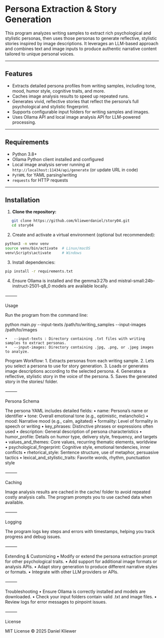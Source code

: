 
# Persona Extraction & Story Generation

This program analyzes writing samples to extract rich psychological and stylistic personas, then uses those personas to generate reflective, stylistic stories inspired by image descriptions. It leverages an LLM-based approach and combines text and image inputs to produce authentic narrative content tailored to unique personal voices.

---

## Features

- Extracts detailed persona profiles from writing samples, including tone, mood, humor style, cognitive traits, and more.
- Caches image analysis results to speed up repeated runs.
- Generates vivid, reflective stories that reflect the persona’s full psychological and stylistic fingerprint.
- Supports configurable input folders for writing samples and images.
- Uses Ollama API and local image analysis API for LLM-powered processing.

---

## Requirements

- Python 3.8+
- Ollama Python client installed and configured
- Local image analysis server running at `http://localhost:11434/api/generate` (or update URL in code)
- `PyYAML` for YAML parsing/writing
- `requests` for HTTP requests

---

## Installation

1. **Clone the repository:**
```bash
   git clone https://github.com/kliewerdaniel/story04.git
   cd story04
```

2.	Create and activate a virtual environment (optional but recommended):
```bash
python3 -m venv venv
source venv/bin/activate  # Linux/macOS
venv\Scripts\activate     # Windows
```

3.	Install dependencies:
```bash
pip install -r requirements.txt
```

4.	Ensure Ollama is installed and the gemma3:27b and mistral-small:24b-instruct-2501-q8_0 models are available locally.

⸻

Usage

Run the program from the command line:

python main.py --input-texts /path/to/writing_samples --input-images /path/to/images

	•	--input-texts : Directory containing .txt files with writing samples to extract personas.
	•	--input-images: Directory containing .jpg, .png, or .jpeg images to analyze.

Program Workflow:
	1.	Extracts personas from each writing sample.
	2.	Lets you select a persona to use for story generation.
	3.	Loads or generates image descriptions according to the selected persona.
	4.	Generates a reflective, stylistic story in the voice of the persona.
	5.	Saves the generated story in the stories/ folder.

⸻

Persona Schema

The persona YAML includes detailed fields:
	•	name: Persona’s name or identifier
	•	tone: Overall emotional tone (e.g., optimistic, melancholic)
	•	mood: Narrative mood (e.g., calm, agitated)
	•	formality: Level of formality in speech or writing
	•	key_phrases: Distinctive phrases or expressions often used
	•	description: General description of persona characteristics
	•	humor_profile: Details on humor type, delivery style, frequency, and targets
	•	values_and_themes: Core values, recurring thematic elements, worldview
	•	psychological_fingerprint: Cognitive style, emotional tendencies, inner conflicts
	•	rhetorical_style: Sentence structure, use of metaphor, persuasive tactics
	•	lexical_and_stylistic_traits: Favorite words, rhythm, punctuation style

⸻

Caching

Image analysis results are cached in the cache/ folder to avoid repeated costly analysis calls. The program prompts you to use cached data when available.

⸻

Logging

The program logs key steps and errors with timestamps, helping you track progress and debug issues.

⸻

Extending & Customizing
	•	Modify or extend the persona extraction prompt for other psychological traits.
	•	Add support for additional image formats or analysis APIs.
	•	Adapt story generation to produce different narrative styles or formats.
	•	Integrate with other LLM providers or APIs.

⸻

Troubleshooting
	•	Ensure Ollama is correctly installed and models are downloaded.
	•	Check your input folders contain valid .txt and image files.
	•	Review logs for error messages to pinpoint issues.

⸻

License

MIT License © 2025 Daniel Kliewer

